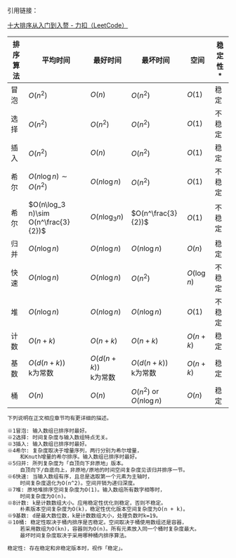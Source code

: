 
引用链接：

[十大排序从入门到入赘 - 力扣（LeetCode）](https://leetcode.cn/circle/discuss/eBo9UB/)
<!--more-->

| 排序算法 | 平均时间                                | 最好时间                | 最坏时间                     | 空间          | 稳定性\* |
| ---- | ----------------------------------- | ------------------- | ------------------------ | ----------- | ----- |
| 冒泡   | $O(n^2)$                            | $O(n)$              | $O(n^2)$                 | $O(1)$      | 稳定    |
| 选择   | $O(n^2)$                            | $O(n^2)$            | $O(n^2)$                 | $O(1)$      | 不稳定   |
| 插入   | $O(n^2)$                            | $O(n)$              | $O(n^2)$                 | $O(1)$      | 稳定    |
| 希尔   | $O(n\log n)\sim O(n^2)$             | $O(n\log n)$        | $O(n^2)$                 | $O(1)$      | 不稳定   |
| 希尔   | $O(n\log_3 n)\sim O(n^\frac{3}{2})$ | $O(n\log_3 n)$      | $O(n^\frac{3}{2})$       | $O(1)$      | 不稳定   |
| 归并   | $O(n\log n)$                        | $O(n\log n)$        | $O(n\log n)$             | $O(n)$      | 稳定    |
| 快速   | $O(n\log n)$                        | $O(n\log n)$        | $O(n^2)$                 | $O(\log n)$ | 不稳定   |
| 堆    | $O(n\log n)$                        | $O(n\log n)$        | $O(n\log n)$             | $O(1)$      | 不稳定   |
| 计数   | $O(n+k)$                            | $O(n+k)$            | $O(n+k)$                 | $O(n+k)$    | 稳定    |
| 基数   | $O(d(n+k))$<br>k为常数                 | $O(d(n+k))$<br>k为常数 | $O(d(n+k))$<br>k为常数      | $O(n+k)$    | 稳定    |
| 桶    | $O(n)$                              | $O(n)$              | $O(n^2)$ or $O(n\log n)$ | $O(n)$      | 稳定    |

```txt
下列说明在正文相应章节均有更详细的描述。

※1冒泡: 输入数组已排序时最好。
※2选择: 时间复杂度与输入数组特点无关。
※3插入: 输入数组已排序时最好。
※4希尔: 复杂度取决于增量序列，两行分别为希尔增量，
    和Knuth增量的希尔排序。输入数组已排序时最好。
※5归并: 所列复杂度为「自顶向下非原地」版本。
    自顶向下/自底向上，非原地/原地的时间空间复杂度见该归并排序一节。
※6快速: 当输入数组有序，且总是选取第一个元素为主轴时，
    时间复杂度退化为O(n^2)。空间开销为递归深度。
※7堆: 原地堆排序空间复杂度为O(1)。输入数组所有数字相等时，
    时间复杂度为O(n)。
※8计数: k是计数数组大小。应用稳定性优化则稳定，否则不稳定。
    朴素版本空间复杂度为O(k)，稳定性优化版本空间复杂度为O(n + k)。
※9基数: d是最大数位数，k是计数数组大小，处理负数时k=19。
※10桶: 稳定性取决于桶内排序是否稳定。空间取决于桶使用数组还是容器，
    若采用数组为O(kn)，容器则为O(n)。所有元素放入同一个桶时复杂度最大。
    最坏时间复杂度取决于采用哪种桶内排序算法。

稳定性: 存在稳定和非稳定版本时，视作「稳定」。
```

